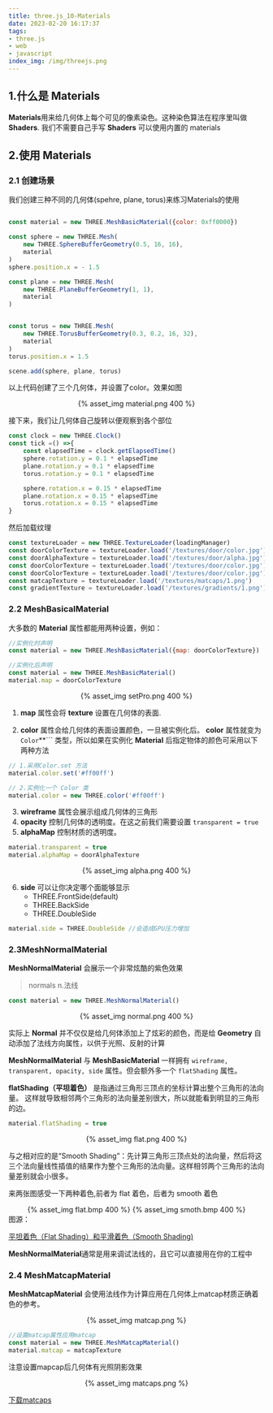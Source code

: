 ```yaml
---
title: three.js_10-Materials
date: 2023-02-20 16:17:37
tags:
- three.js
- web
- javascript
index_img: /img/threejs.png
---
```

## 1.什么是 Materials
**Materials**用来给几何体上每个可见的像素染色。这种染色算法在程序里叫做 **Shaders**. 我们不需要自己手写 **Shaders** 可以使用内置的 materials

## 2.使用 Materials

### 2.1 创建场景

我们创建三种不同的几何体(spehre, plane, torus)来练习Materials的使用
```javascript

const material = new THREE.MeshBasicMaterial({color: 0xff0000})

const sphere = new THREE.Mesh(
    new THREE.SphereBufferGeometry(0.5, 16, 16),
    material
)
sphere.position.x = - 1.5

const plane = new THREE.Mesh(
    new THREE.PlaneBufferGeometry(1, 1),
    material
)


const torus = new THREE.Mesh(
    new THREE.TorusBufferGeometry(0.3, 0.2, 16, 32),
    material
)
torus.position.x = 1.5

scene.add(sphere, plane, torus)
```
以上代码创建了三个几何体，并设置了color。效果如图

<div align="center"> {% asset_img material.png 400 %} </div>

接下来，我们让几何体自己旋转以便观察到各个部位

```javascript
const clock = new THREE.Clock()
const tick =() =>{
    const elapsedTime = clock.getElapsedTime()
    sphere.rotation.y = 0.1 * elapsedTime
    plane.rotation.y = 0.1 * elapsedTime
    torus.rotation.y = 0.1 * elapsedTime

    sphere.rotation.x = 0.15 * elapsedTime
    plane.rotation.x = 0.15 * elapsedTime
    torus.rotation.x = 0.15 * elapsedTime
}
```

然后加载纹理
```javascript
const textureLoader = new THREE.TextureLoader(loadingManager)
const doorColorTexture = textureLoader.load('/textures/door/color.jpg')
const doorAlphaTexture = textureLoader.load('/textures/door/alpha.jpg')
const doorColorTexture = textureLoader.load('/textures/door/color.jpg')
const doorColorTexture = textureLoader.load('/textures/door/color.jpg')
const matcapTexture = textureLoader.load('/textures/matcaps/1.png')
const gradientTexture = textureLoader.load('/textures/gradients/1.png')
```
### 2.2 MeshBasicalMaterial
大多数的 **Material** 属性都能用两种设置，例如：
```javascript
//实例化时声明
const material = new THREE.MeshBasicMaterial({map: doorColorTexture})

//实例化后声明
const material = new THREE.MeshBasicMaterial()
material.map = doorColorTexture
```
<div align="center"> {% asset_img setPro.png 400 %} </div>

 1. **map** 属性会将 **texture** 设置在几何体的表面.

 2. **color** 属性会给几何体的表面设置颜色，一旦被实例化后。 **color** 属性就变为 ```Color```**``` 类型，所以如果在实例化 **Material**  后指定物体的颜色可采用以下两种方法

```javascript
// 1.采用Color.set 方法
material.color.set('#ff00ff')

// 2.实例化一个 Color 类
material.color = new THREE.color('#ff00ff')
```
 3. **wireframe** 属性会展示组成几何体的三角形
 4. **opacity** 控制几何体的透明度。在这之前我们需要设置 ```transparent = true``` 
 5. **alphaMap** 控制材质的透明度。
```javascript
material.transparent = true
material.alphaMap = doorAlphaTexture
```
<div align="center"> {% asset_img alpha.png 400 %} </div>

 6. **side** 可以让你决定哪个面能够显示
    - THREE.FrontSide(default)
    - THREE.BackSide
    - THREE.DoubleSide

```javascript
material.side = THREE.DoubleSide //会造成GPU压力增加
```

### 2.3MeshNormalMaterial

**MeshNormalMaterial** 会展示一个非常炫酷的紫色效果
> normals n.法线

```javascript
const material = new THREE.MeshNormalMaterial()
```

<div align="center"> {% asset_img normal.png 400 %} </div>

实际上 **Normal** 并不仅仅是给几何体添加上了炫彩的颜色，而是给 **Geometry** 自动添加了法线方向属性，以供于光照、反射的计算

**MeshNormalMaterial** 与 **MeshBasicMaterial** 一样拥有 ```wireframe, transparent, opacity, side``` 属性。但会额外多一个 ```flatShading``` 属性。

**flatShading（平坦着色）** 是指通过三角形三顶点的坐标计算出整个三角形的法向量。 这样就导致相邻两个三角形的法向量差别很大，所以就能看到明显的三角形的边。
```javascript
material.flatShading = true
```

<div align="center"> {% asset_img flat.png 400 %} </div>

与之相对应的是“Smooth Shading”：先计算三角形三顶点处的法向量，然后将这三个法向量线性插值的结果作为整个三角形的法向量。这样相邻两个三角形的法向量差别就会小很多。

来两张图感受一下两种着色,前者为 flat 着色，后者为 smooth 着色
<div align="center">{% asset_img flat.bmp 400 %} {% asset_img smoth.bmp 400 %}</div>
图源：

[平坦着色（Flat Shading）和平滑着色（Smooth Shading)](https://blog.csdn.net/libing_zeng/article/details/60760296)

**MeshNormalMaterial**通常是用来调试法线的，且它可以直接用在你的工程中

### 2.4 MeshMatcapMaterial
**MeshMatcapMaterial** 会使用法线作为计算应用在几何体上matcap材质正确着色的参考。
<div align="center">{% asset_img matcap.png %}</div>

```javascript
//设置matcap属性应用matcap
const material = new THREE.MeshMatcapMaterial()
material.matcap = matcapTexture
```
注意设置mapcap后几何体有光照阴影效果
<div align="center">{% asset_img matcaps.png %}</div>

[下载matcaps](https://github.com/nidorx/matcaps)